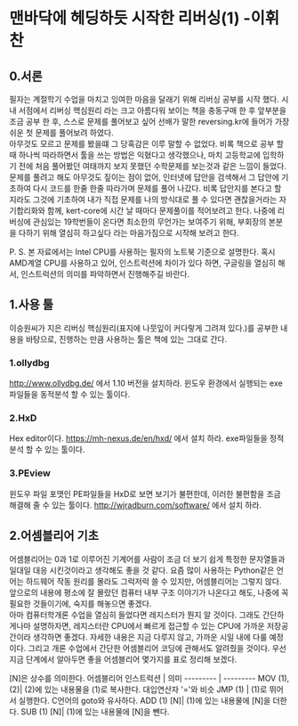 # 맨바닥에 헤딩하듯 시작한 리버싱(1) -이휘찬

## 0.서론  
 필자는 계절학기 수업을 마치고 잉여한 마음을 달래기 위해 리버싱 공부를 시작 했다. 시내 서점에서 리버싱 핵심원리 라는 크고 아름다워 보이는 책을 충동구매 한 후 앞부분을 조금 공부 한 후, 스스로 문제를 풀어보고 싶어 선배가 말한 reversing.kr에 들어가 가장 쉬운 첫 문제를 풀어보려 하였다.  
 아무것도 모르고 문제를 봤을떄 그 당혹감은 이루 말할 수 없었다. 비록 책으로 공부 할 때 하나씩 따라하면서 툴을 쓰는 방법은 익혔다고 생각했으나, 마치 고등학교에 입학하기 전에 처음 풀어봤던 여태까지 보지 못했던 수학문제를 보는것과 같은 느낌이 들었다. 문제를 풀려고 해도 아무것도 짚이는 점이 없어, 인터넷에 답안을 검색해서 그 답안에 기초하여 다시 코드를 한줄 한줄 따라가며 문제를 풀어 나갔다. 비록 답안지를 본다고 할 지라도 그것에 기초하여 내가 직접 문제를 나의 방식대로 풀 수 있다면 괜찮을거라는 자기합리화와 함께, kert-core에 시간 날 때마다 문제풀이를 적어보려고 한다. 나중에 리버싱에 관심있는 19학번들이 온다면 최소한의 무언가는 보여주기 위해, 부회장의 본분을 다하기 위해 열심히 하고싶다 라는 마음가짐으로 시작해 보려고 한다.  

 P. S. 본 자료에서는 Intel CPU를 사용하는 필자의 노트북 기준으로 설명한다. 혹시 AMD계열 CPU를 사용하고 있어, 인스트럭션에 차이가 있다 하면, 구글링을 열심히 해서, 인스트럭션의 의미를 파악하면서 진행해주길 바란다.

## 1.사용 툴
이승원씨가 지은 리버싱 핵심원리(표지에 나뭇잎이 커다랗게 그려져 있다.)를 공부한 내용을 바탕으로, 진행하는 만큼 사용하는 툴은 책에 있는 그대로 간다.
### 1.ollydbg
http://www.ollydbg.de/ 에서 1.10 버전을 설치하라. 윈도우 환경에서 실행되는 exe파일들을 동적분석 할 수 있는 툴이다.
### 2.HxD
Hex editor이다. https://mh-nexus.de/en/hxd/ 에서 설치 하라. exe파일들을 정적 분석 할 수 있는 툴이다.
### 3.PEview
윈도우 파일 포맷인 PE파일들을 HxD로 보면 보기가 불편한데, 이러한 불편함을 조금 해결해 줄 수 있는 툴이다.
http://wjradburn.com/software/ 에서 설치 하라.

## 2.어셈블리어 기초
어셈블리어는 0과 1로 이루어진 기계어를 사람이 조금 더 보기 쉽게 특정한 문자열들과 일대일 대응 시킨것이라고 생각해도 좋을 것 같다. 요즘 많이 사용하는 Python같은 언어는 하드웨어 작동 원리를 몰라도 그럭저럭 쓸 수 있지만, 어셈블리어는 그렇지 않다. 앞으로의 내용에 평소에 잘 몰랐던 컴퓨터 내부 구조 이야기가 나온다고 해도, 나중에 꼭 필요한 것들이기에, 숙지를 해놓으면 좋겠다.  
 아마 컴퓨터학개론 수업을 열심히 들었다면 레지스터가 뭔지 알 것이다. 그래도 간단하게나마 설명하자면, 레지스터란 CPU에서 빠르게 접근할 수 있는 CPU에 가까운 저장공간이라 생각하면 좋겠다. 자세한 내용은 지금 다루지 않고, 가까운 시일 내에 다룰 예정이다. 그리고 개론 수업에서 간단한 어셈블리어 코딩에 관해서도 알려줬을 것이다. 우선 지금 단계에서 알아두면 좋을 어셈블리어 몇가지를 표로 정리해 보겠다.  
 
 [N]은 상수를 의미한다.
 어셈블리어 인스트럭션 | 의미
--------- | ---------
MOV (1), (2)| (2)에 있는 내용물을 (1)로 복사한다. 대입연산자 '='와 비슷
JMP (1) | (1)로 뛰어서 실행한다. C언어의 goto와 유사하다.
ADD (1) [N]| (1)에 있는 내용물에 [N]을 더한다.
SUB (1) [N]| (1)에 있는 내용물에 [N]을 뺀다.
